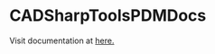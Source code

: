 # CADSharpToolsPDMDocs
Visit documentation at <a href="https://jliliamen.github.io/CADSharpToolsPDMDocs"> here.
